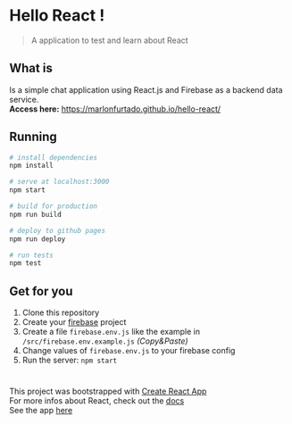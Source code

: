 # Hello React !
> A application to test and learn about React

## What is
Is a simple chat application using React.js and Firebase as a backend data service.   
**Access here:** https://marlonfurtado.github.io/hello-react/
  
  
## Running

``` bash
# install dependencies
npm install

# serve at localhost:3000
npm start

# build for production
npm run build

# deploy to github pages
npm run deploy

# run tests
npm test

```


## Get for you

1. Clone this repository
2. Create your [firebase](https://console.firebase.google.com/) project
3. Create a file `firebase.env.js` like the example in `/src/firebase.env.example.js` *(Copy&Paste)*
4. Change values of `firebase.env.js` to your firebase config
5. Run the server: `npm start`


# 
This project was bootstrapped with [Create React App](https://github.com/facebookincubator/create-react-app)  
For more infos about React, check out the [docs](https://github.com/facebook/react/)  
See the app [here](https://marlonfurtado.github.io/hello-react/)
